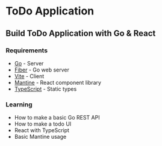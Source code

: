# ToDo Application

## Build ToDo Application with Go & React

### Requirements

* [Go](https://go.dev/) - Server
* [Fiber](https://github.com/gofiber/fiber) - Go web server
* [Vite](https://vitejs.dev/) - Client
* [Mantine](https://mantine.dev/) - React component library
* [TypeScript](https://www.typescriptlang.org/) - Static types

### Learning

* How to make a basic Go REST API
* How to make a todo UI
* React with TypeScript
* Basic Mantine usage
